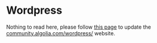 Wordpress
=======

Nothing to read here, please follow [this page](https://github.com/algolia/algoliasearch-wordpress/tree/master/docs) to update the [community.algolia.com/wordpress/](https://community.algolia.com/wordpress/) website.
